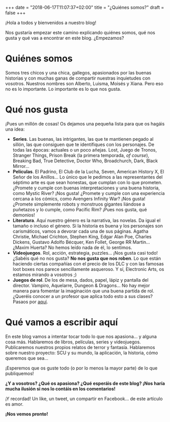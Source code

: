 +++
date = "2018-06-17T11:07:37+02:00"
title = "¿Quiénes somos?"
draft = false
+++

¡Hola a todos y bienvenidos a nuestro blog!

Nos gustaría empezar este camino explicando quiénes somos, qué nos gusta y qué vas a encontrar en este blog. ¿Empezamos?
# Quiénes somos
Somos tres chicos y una chica, gallegos, apasionados por las buenas historias y con muchas ganas de compartir nuestras inquietudes con vosotros. Nuestros nombres son Alberto, Luisma, Moisés y Xiana. Pero eso no es lo importante. Lo importante es lo que nos gusta.

# Qué nos gusta
¡Pues un millón de cosas! Os dejamos una pequeña lista para que os hagáis una idea:

 - **Series**. Las buenas, las intrigantes, las que te mantienen pegado al sillón, las que consiguen que te identifiques con los personajes. De todas las épocas: actuales o un poco añejas. Lost, Juego de Tronos, Stranger Things, Prison Break (la primera temporada, *of course*), Breaking Bad, True Detective, Doctor Who, Broadchurch, Dark, Black Mirror...
 - **Películas**. El Padrino, El Club de la Lucha, Seven, American History X, El Señor de los Anillos... Lo único que le pedimos a las representantes del séptimo arte es que sean honestas, que cumplan con lo que prometen. ¿Promete y cumple con buenas interpretaciones y una buena historia, como Mystic River? ¡Nos gusta! ¿Promete y cumple con una experiencia cercana a los cómics, como Avengers Infinity War? ¡Nos gusta! ¿Promete simplemente robots y monstruos gigantes liándose a puñetazos y lo cumple, como Pacific Rim? ¡Pues nos gusta, qué demonios! 
 - **Literatura**. Aquí nuestro género es la narrativa, las novelas. Da igual el tamaño o incluso el género. Si la historia es buena y los personajes son carismáticos, vamos a devorar cada una de sus páginas. Agatha Christie, Michael Crichton, Stephen King, Edgar Alan Poe, Charles Dickens, Gustavo Adolfo Bécquer, Ken Follet, George RR Martin... ¿Maxim Huerta? No hemos leído nada de él, lo sentimos.
 - **Videojuegos**. Rol, acción, estrategia, puzzles... ¡Nos gusta casi todo! ¿Sabéis qué no nos gusta? **No nos gusta que nos roben**. Lo que están haciendo ciertas compañías con el precio de los DLC y con las famosas loot boxes nos parece sencillamente asqueroso. Y sí, Electronic Arts, os estamos mirando a vosotros ;)
 - **Juegos de rol**. De los de mesa, dados, papel, lápiz y pantalla del director. Vampiro, Aquelarre, Dungeon & Dragons... No hay mejor manera para fomentar la imaginación que una buena partida de rol. ¿Queréis conocer a un profesor que aplica todo esto a sus clases? Pasaos por [aquí](https://twitter.com/An_peot).

# Qué vamos a escribir aquí
En este blog vamos a intentar tocar todo lo que nos apasiona... y alguna cosa más. Hablaremos de libros, películas, series y videojuegos. Publicaremos nuestros propios relatos de terror y fantasía. Hablaremos sobre nuestro proyecto: SCU y su mundo, la aplicación, la historia, cómo queremos que sea...

¡Esperemos que os guste todo (o por lo menos la mayor parte) de lo que publiquemos!

**¿Y a vosotros? ¿Qué os apasiona? ¿Qué esperáis de este blog? ¡Nos haría mucha ilusión si nos lo contáis en los comentarios!**

¡Y recordad! Un like, un tweet, un compartir en Facebook... de este artículo es amor.

**¡Nos vemos pronto!**
